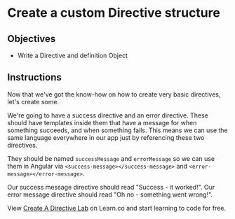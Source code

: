 # Create a custom Directive structure

## Objectives

- Write a Directive and definition Object

## Instructions

Now that we've got the know-how on how to create very basic directives, let's create some.

We're going to have a success directive and an error directive. These should have templates inside them that have a message for when something succeeds, and when something fails. This means we can use the same language everywhere in our app just by referencing these two directives.

They should be named `successMessage` and `errorMessage` so we can use them in Angular via `<success-message></success-message>` and `<error-message></error-message>`.

Our success message directive should read "Success - it worked!". Our error message directive should read "Oh no - something went wrong!".
<p data-visibility='hidden'>View <a href='https://learn.co/lessons/angular-create-a-directive-lab'>Create A Directive Lab</a> on Learn.co and start learning to code for free.</p>
